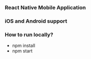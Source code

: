### React Native Mobile Application

### iOS and Android support

### How to run locally?

- npm install
- npm start
